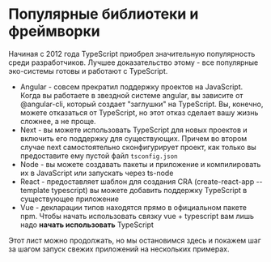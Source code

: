 # Популярные библиотеки и фреймворки

Начиная с 2012 года TypeScript приобрел значительную популярность среди разработчиков. Лучшее доказательство этому - все популярные эко-системы готовы и работают с TypeScript.

* Angular - совсем прекратил поддержку проектов на JavaScript. Когда вы работаете в звездной системе angular, вы зависите от @angular-cli, который создает "заглушки" на TypeScript. Вы, конечно, можете отказаться от TypeScript, но этот отказ сделает вашу жизнь сложнее, а не проще.
* Next - вы можете использовать TypeScript для новых проектов и включить его поддержку для существующих. Причем во втором случае next самостоятельно сконфигурирует проект, как только вы предоставите ему пустой файл `tsconfig.json`
* Node - вы можете создавать пакеты и приложение и компилировать их в JavaScript или запускать через ts-node
* React - предоставляет шаблон для создания CRA (create-react-app --template typescript) вы можете добавить поддержку TypeScript в существующее приложение
* Vue - декларации типов находятся прямо в официальном пакете npm. Чтобы начать использовать связку vue + typescript вам лишь надо **начать использовать** TypeScript

Этот лист можно продолжать, но мы остановимся здесь и покажем шаг за шагом запуск свежих приложений на нескольких примерах.